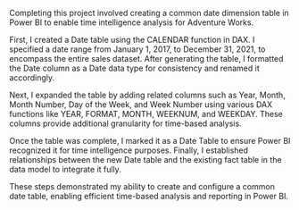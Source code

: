 
Completing this project involved creating a common date dimension table in Power BI to enable time intelligence analysis for Adventure Works.

First, I created a Date table using the CALENDAR function in DAX. I specified a date range from January 1, 2017, to December 31, 2021, to encompass the entire sales dataset. After generating the table, I formatted the Date column as a Date data type for consistency and renamed it accordingly.

Next, I expanded the table by adding related columns such as Year, Month, Month Number, Day of the Week, and Week Number using various DAX functions like YEAR, FORMAT, MONTH, WEEKNUM, and WEEKDAY. These columns provide additional granularity for time-based analysis.

Once the table was complete, I marked it as a Date Table to ensure Power BI recognized it for time intelligence purposes. Finally, I established relationships between the new Date table and the existing fact table in the data model to integrate it fully.

These steps demonstrated my ability to create and configure a common date table, enabling efficient time-based analysis and reporting in Power BI.
